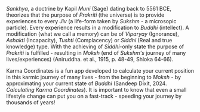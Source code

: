 *Sankhya*, a doctrine by Kapil *Muni* (Sage) dating back to 5561 BCE, theorizes that the purpose of *Prakriti* (the universe) is to provide experiences to every *Jiv* (a life-form taken by *Sukshm* - a microsopic particle). Every experience results in a modification to *Buddhi* (intellect). A modification (what we call a memory) can be of *Viparyay* (Ignorance), *Ashakti* (Incapacity), *Tushti* (Complacency) or *Siddhi* (Real and true knowledge) type. With the achieving of *Siddhi*-only state the purpose of *Prakriti* is fulfilled - resulting in *Moksh* (end of *Sukshm's* journey of many lives/experiences) (Aniruddha. et al., 1915, p. 48-49, Shloka 64-66).
 
 Karma Coordinates is a fun app developed to calculate your current position in this karmic journey of many lives - from the beginning to *Moksh* - by approximating your current state of *Buddhi* (Sandeep Dixit, 2024. *Calculating Karma Coordinates*). It is important to know that even a small lifestyle change can put you on a fast-track - speeding your journey by thousands of years!
